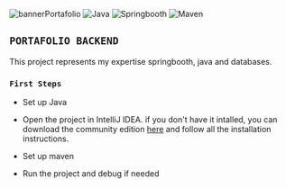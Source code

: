 ![bannerPortafolio](https://github.com/LuAr97/PortafolioFrontend/assets/102659135/80650ef3-90b7-417f-83b6-c8d98f0ba478)
![Java](https://img.shields.io/badge/Java-6BDF0C) ![Springbooth](https://img.shields.io/badge/Springbooth-DF0CCE) ![Maven](https://img.shields.io/badge/Maven-0C9DDF)

## `PORTAFOLIO BACKEND`

This project represents my expertise springbooth, java and databases.

### `First Steps`

* Set up Java

* Open the project in IntelliJ IDEA.
if you don't have it intalled, you can download the community edition [here](https://www.jetbrains.com/idea/download/?section=windows) and follow all the installation instructions.

* Set up maven

* Run the project and debug if needed
